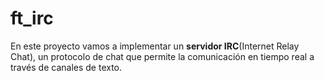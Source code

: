 # ft_irc
En este proyecto vamos a implementar un **servidor IRC**(Internet Relay Chat), un protocolo de chat que permite la comunicación en tiempo real a través de canales de texto.
